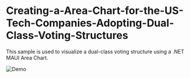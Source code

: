 # Creating-a-Area-Chart-for-the-US-Tech-Companies-Adopting-Dual-Class-Voting-Structures
This sample is used to visualize a dual-class voting structure using a .NET MAUI Area Chart.

![Demo](https://github.com/SyncfusionExamples/Creating-a-Area-Chart-for-the-US-Tech-Companies-Adopting-Dual-Class-Voting-Structures/assets/103025761/29683d26-ce87-49a2-a910-67edeff475e2)